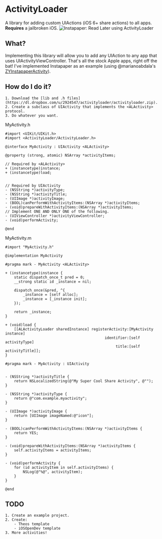 ActivityLoader
==============

A library for adding custom UIActions (iOS 6+ share actions) to all apps. **Requires** a jailbroken iOS.
![Instapaper: Read Later using ActivityLoader](https://dl.dropbox.com/u/2924547/activityloader/activityloader.png)

What?
-----

Implementing this library will allow you to add any UIAction to any app that uses UIActivityViewController. That's all the stock Apple apps, right off the bat!
I've implemented Instapaper as an example (using @marianoabdala's [ZYInstapaperActivity](https://github.com/marianoabdala/ZYInstapaperActivity)).


How do I do it?
---------------

    1. Download the [lib and .h files](https://dl.dropbox.com/u/2924547/activityloader/activityloader.zip).
    2. Create a subclass of UIActivity that implements the <ALActivity> protocol.
    3. Do whatever you want.

MyActivity.h
```
#import <UIKit/UIKit.h>
#import <ActivityLoader/ActivityLoader.h>

@interface MyActivity : UIActivity <ALActivity>

@property (strong, atomic) NSArray *activityItems;

// Required by <ALActivity>
+ (instancetype)instance;
+ (instancetype)load;


// Required by UIActivity
- (NSString *)activityType;
- (NSString *)activityTitle;
- (UIImage *)activityImage;
- (BOOL)canPerformWithActivityItems:(NSArray *)activityItems;
- (void)prepareWithActivityItems:(NSArray *)activityItems;
// Implement ONE AND ONLY ONE of the following.
- (UIViewController *)activityViewController;
- (void)performActivity;

@end
```

MyActivity.m
```
#import "MyActivity.h"

@implementation MyActivity

#pragma mark - MyActivity <ALActivity>

+ (instancetype)instance {
    static dispatch_once_t pred = 0;
    __strong static id _instance = nil;
    
    dispatch_once(&pred, ^{
        _instance = [self alloc];
        _instance = [_instance init];
    });
    
    return _instance;
}

+ (void)load {
    [[ALActivityLoader sharedInstance] registerActivity:[MyActivity instance]
                                             identifier:[self activityType]
                                                  title:[self activityTitle]];
}

#pragma mark - MyActivity : UIActivity


- (NSString *)activityTitle {
    return NSLocalizedString(@"My Super Cool Share Activity", @"");
}

- (NSString *)activityType {
    return @"com.example.myactivity";
}

- (UIImage *)activityImage {
    return [UIImage imageNamed:@"icon"];
}

- (BOOL)canPerformWithActivityItems:(NSArray *)activityItems {
    return YES;
}

- (void)prepareWithActivityItems:(NSArray *)activityItems {
    self.activityItems = activityItems;
}

- (void)performActivity {
    for (id activityItem in self.activityItems) {
        NSLog(@"%@", activityItem);
    }
}

@end
```


TODO
----

    1. Create an example project.
    2. Create:
        - Theos template
        - iOSOpenDev template
    3. More activities!
